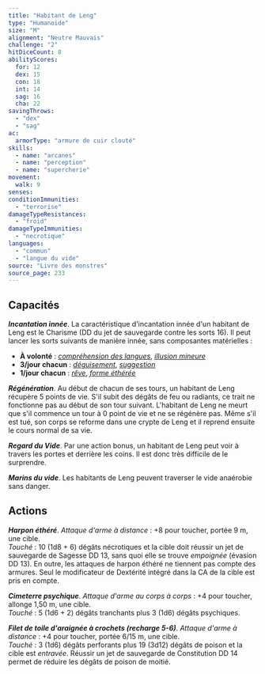 ```yaml
---
title: "Habitant de Leng"
type: "Humanoïde"
size: "M"
alignment: "Neutre Mauvais"
challenge: "2"
hitDiceCount: 8
abilityScores:
  for: 12
  dex: 15
  con: 18
  int: 14
  sag: 16
  cha: 22
savingThrows:
  - "dex"
  - "sag"
ac:
  armorType: "armure de cuir clouté"
skills:
  - name: "arcanes"
  - name: "perception"
  - name: "supercherie"
movement:
  walk: 9
senses:
conditionImmunities:
  - "terrorise"
damageTypeResistances:
  - "froid"
damageTypeImmunities:
  - "necrotique"
languages:
  - "commun"
  - "langue du vide"
source: "Livre des monstres"
source_page: 233
---
```

## Capacités
_**Incantation innée**_. La caractéristique d'incantation innée d'un habitant de Leng est le Charisme (DD du jet de sauvegarde contre les sorts 16). Il peut lancer les sorts suivants de manière innée, sans composantes matérielles :
* **À volonté** : [_compréhension des langues_](/grimoire/comprehension-des-langues/), [_illusion mineure_](/grimoire/illusion-mineure/)
* **3/jour chacun** : [_déguisement_](/grimoire/deguisement/), [_suggestion_](/grimoire/suggestion/)
* **1/jour chacun** : [_rêve_](/grimoire/reve/), [_forme éthérée_](/grimoire/forme-etheree/)

_**Régénération**_. Au début de chacun de ses tours, un habitant de Leng récupère 5 points de vie. S'il subit des dégâts de feu ou radiants, ce trait ne fonctionne pas au début de son tour suivant. L'habitant de Leng ne meurt que s'il commence un tour à 0 point de vie et ne se régénère pas. Même s'il est tué, son corps se reforme dans une crypte de Leng et il reprend ensuite le cours normal de sa vie.

_**Regard du Vide**_. Par une action bonus, un habitant de Leng peut voir à travers les portes et derrière les coins. Il est donc très difficile de le surprendre.

_**Marins du vide**_. Les habitants de Leng peuvent traverser le vide anaérobie sans danger.

## Actions
_**Harpon éthéré**_. _Attaque d'arme à distance_ : +8 pour toucher, portée 9 m, une cible.  
_Touché_ : 10 (1d8 + 6) dégâts nécrotiques et la cible doit réussir un jet de sauvegarde de Sagesse DD 13, sans quoi elle se trouve _empoignée_ (évasion DD 13). En outre, les attaques de harpon éthéré ne tiennent pas compte des armures. Seul le modificateur de Dextérité intégré dans la CA de la cible est pris en compte.

_**Cimeterre psychique**_. _Attaque d'arme au corps à corps_ : +4 pour toucher, allonge 1,50 m, une cible.  
_Touché_ : 5 (1d6 + 2) dégâts tranchants plus 3 (1d6) dégâts psychiques.

_**Filet de toile d'araignée à crochets (recharge 5-6)**_. _Attaque d'arme à distance_ : +4 pour toucher, portée 6/15 m, une cible.  
_Touché_ : 3 (1d6) dégâts perforants plus 19 (3d12) dégâts de poison et la cible est _entravée_. Réussir un jet de sauvegarde de Constitution DD 14 permet de réduire les dégâts de poison de moitié.
